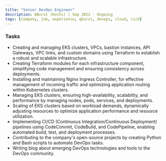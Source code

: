 ```yaml
---
title: "Senior DevOps Engineer"
description: QBurst (Kochi) | Sep 2022 - Ongoing
tags: [company, job, experience, qburst, devops, cloud, cicd]
---
```


### Tasks
- Creating and managing EKS clusters, VPCs, bastion instances, API Gateways, VPC links, and custom domains using Terraform to establish a robust and scalable infrastructure.
- Creating Terraform modules for each infrastructure component, simplifying code management and ensuring consistency across deployments.
- Installing and maintaining Nginx Ingress Controller, for effective management of incoming traffic and optimizing application routing within Kubernetes clusters.
- Managing EKS clusters, ensuring high-availability, scalability, and performance by managing nodes, pods, services, and deployments.
- Scaling of EKS clusters based on workload demands, dynamically adjusting resources to optimize application performance and resource utilization.
- Implementing CI/CD (Continuous Integration/Continuous Deployment) pipelines using CodeCommit, CodeBuild, and CodePipeline, enabling automated build, test, and deployment processes.
- Contributing to the company's open-source projects by creating Python and Bash scripts to automate DevOps tasks.
- Writing blog about emerging DevOps technologies and tools to the DevOps community.